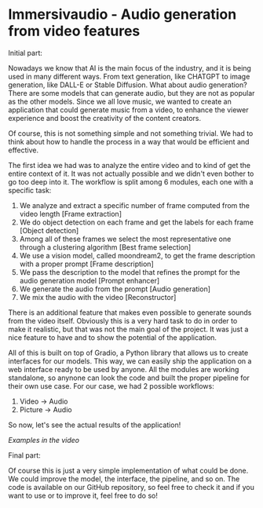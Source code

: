 # Immersivaudio - Audio generation from video features

Initial part:

Nowadays we know that AI is the main focus of the industry, and it is being used in many different ways. From text generation, like CHATGPT to image generation, like DALL-E or Stable Diffusion. 
What about audio generation? There are some models that can generate audio, but they are not as popular as the other models.
Since we all love music, we wanted to create an application that could generate music from a video, to enhance the viewer experience 
and boost the creativity of the content creators.

Of course, this is not something simple and not something trivial. We had to think about how to handle the process in a way that would be efficient and effective.

The first idea we had was to analyze the entire video and to kind of get the entire context of it. It was not actually possible and we didn't even bother to go too deep into it.
The workflow is split among 6 modules, each one with a specific task:

1. We analyze and extract a specific number of frame computed from the video length [Frame extraction]
2. We do object detection on each frame and get the labels for each frame [Object detection]
3. Among all of these frames we select the most representative one through a clustering algorithm [Best frame selection]
4. We use a vision model, called moondream2, to get the frame description with a proper prompt [Frame description]
5. We pass the description to the model that refines the prompt for the audio generation model [Prompt enhancer]
6. We generate the audio from the prompt [Audio generation]
7. We mix the audio with the video [Reconstructor]

There is an additional feature that makes even possible to generate sounds from the video itself. Obviously this is a very hard task to do in order to make it realistic, but that was not the main goal of the project. It was just a nice feature to have and to show the potential of the application.

All of this is built on top of Gradio, a Python library that allows us to create interfaces for our models. This way, we can easily ship the application on a web interface ready to be used by anyone.
All the modules are working standalone, so anynone can look the code and built the proper pipeline for their own use case. 
For our case, we had 2 possible workflows:

1. Video -> Audio
2. Picture -> Audio

So now, let's see the actual results of the application!

*Examples in the video*

Final part:

Of course this is just a very simple implementation of what could be done. We could improve the model, the interface, the pipeline, and so on. The code is available on our GitHub repository, so feel free to check it and if you want to use or to improve it, feel free to do so! 